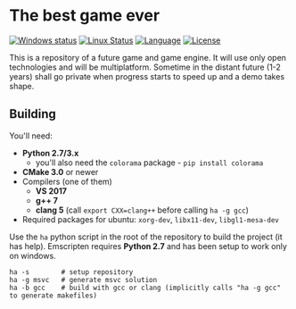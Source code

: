 # The best game ever

[![Windows status](https://ci.appveyor.com/api/projects/status/h2wfkb1y546x5tsw/branch/master?svg=true)](https://ci.appveyor.com/project/onqtam/game/branch/master)
[![Linux Status](https://travis-ci.org/onqtam/game.svg?branch=master)](https://travis-ci.org/onqtam/game)
[![Language](https://img.shields.io/badge/language-C++-blue.svg)](https://isocpp.org/)
[![License](http://img.shields.io/badge/license-MIT-blue.svg)](http://opensource.org/licenses/MIT)

This is a repository of a future game and game engine. It will use only open technologies and will be multiplatform.
Sometime in the distant future (1-2 years) shall go private when progress starts to speed up and a demo takes shape.

## Building

You'll need:

- **Python 2.7/3.x**
    - you'll also need the ```colorama``` package - ```pip install colorama```
- **CMake 3.0** or newer
- Compilers (one of them)
    - **VS 2017**
    - **g++ 7**
    - **clang 5** (call ```export CXX=clang++``` before calling ```ha -g gcc```)
- Required packages for ubuntu: ```xorg-dev```, ```libx11-dev```, ```libgl1-mesa-dev```

Use the ```ha``` python script in the root of the repository to build the project (it has help). Emscripten requires **Python 2.7** and has been setup to work only on windows.

```
ha -s        # setup repository
ha -g msvc   # generate msvc solution
ha -b gcc    # build with gcc or clang (implicitly calls "ha -g gcc" to generate makefiles)
```

